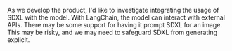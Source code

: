 As we develop the product, I'd like to investigate integrating the usage of SDXL with the model. With LangChain, the model can interact with external APIs. There may be some support for having it prompt SDXL for an image. This may be risky, and we may need to safeguard SDXL from generating explicit.